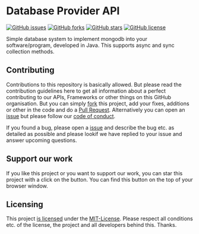 # Database Provider API
[![GitHub issues](https://img.shields.io/github/issues/Stenya-Network/database-provider)](https://github.com/Stenya-Network/database-provider/issues) [![GitHub forks](https://img.shields.io/github/forks/Stenya-Network/database-provider)](https://github.com/Stenya-Network/database-provider/network) [![GitHub stars](https://img.shields.io/github/stars/Stenya-Network/database-provider)](https://github.com/Stenya-Network/database-provider/stargazers) [![GitHub license](https://img.shields.io/github/license/Stenya-Network/database-provider)](https://github.com/Stenya-Network/database-provider/blob/master/LICENSE)

Simple database system to implement mongodb into your software/program, developed in Java. This supports async and sync collection methods.
## Contributing
Contributions to this repository is basically allowed. But please read the contribution guidelines here to get all information about a perfect contributing to our APIs, Frameworks or other things on this GitHub organisation. But you can simply [fork](https://github.com/Stenya-Network/database-provider/fork) this project, add your fixes, additions or other in the code and do a [Pull Request](https://github.com/Stenya-Network/database-provider/pulls). Alternatively you can open an [issue](https://github.com/Stenya-Network/database-provider/issues/new) but please follow our [code of conduct](https://github.com/Stenya-Network/.github/blob/main/CODE_OF_CONDUCT.md).

If you found a bug, please open a [issue](https://github.com/Stenya-Network/database-provider/issues/new) and describe the bug etc. as detailed as possible and please lookif we have replied to your issue and answer upcoming questions.

## Support our work
If you like this project or you want to support our work, you can star this project with a click on the button. You can find this button on the top of your browser window.

## Licensing
This project [is licensed](https://github.com/Stenya-Network/database-provider/blob/main/LICENSE) under the [MIT-License](https://en.wikipedia.org/wiki/MIT_License). Please respect all conditions etc. of the license, the project and all developers behind this. Thanks.
